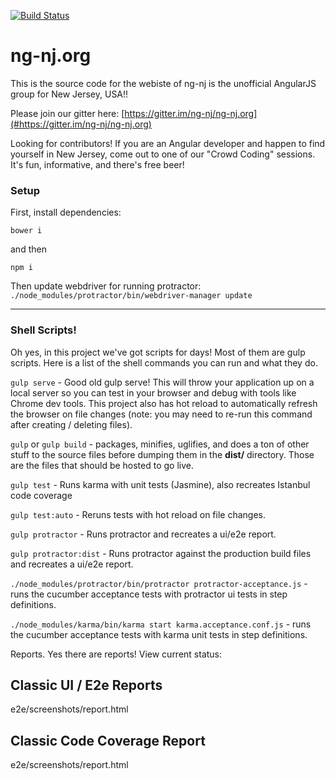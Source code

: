 
[![Build Status](https://travis-ci.org/ng-nj/ng-nj.org.svg?branch=master)](https://travis-ci.org/ng-nj/ng-nj.org)

# ng-nj.org

This is the source code for the webiste of ng-nj is the unofficial AngularJS group for New Jersey, USA!! 

Please join our gitter here: [https://gitter.im/ng-nj/ng-nj.org](#https://gitter.im/ng-nj/ng-nj.org) 




Looking for contributors! If you are an Angular developer and happen to find yourself in New Jersey, come out to one of our "Crowd Coding" sessions. It's fun, informative, and there's free beer!


### Setup

First, install dependencies:

`bower i`

and then

`npm i`

Then update webdriver for running protractor:
`./node_modules/protractor/bin/webdriver-manager update`


---

### Shell Scripts!
Oh yes, in this project we've got scripts for days! Most of them are gulp scripts.
Here is a list of the shell commands you can run and what they do.

`gulp serve` - Good old gulp serve! This will throw your application up on a local
server so you can test in your browser and debug with tools like Chrome dev tools. 
This project also has hot reload to automatically refresh the browser on file 
changes (note: you may need to re-run this command after creating / deleting files).

`gulp` or `gulp build` - packages, minifies, uglifies, and does a ton of other stuff
 to the source files before dumping them in the **dist/** directory. Those are the 
 files that should be hosted to go live.


`gulp test` - Runs karma with unit tests (Jasmine), also recreates Istanbul code
coverage

`gulp test:auto` - Reruns tests with hot reload on file changes.

`gulp protractor` - Runs protractor and recreates a ui/e2e report.

`gulp protractor:dist` - Runs protractor against the production build files
and recreates a ui/e2e report.


`./node_modules/protractor/bin/protractor protractor-acceptance.js` - runs the 
cucumber acceptance tests with protractor ui tests in step definitions. 

`./node_modules/karma/bin/karma start karma.acceptance.conf.js` - runs the 
cucumber acceptance tests with karma unit tests in step definitions. 

Reports. Yes there are reports!
View current status:

## Classic UI / E2e Reports
e2e/screenshots/report.html

## Classic Code Coverage Report
e2e/screenshots/report.html
